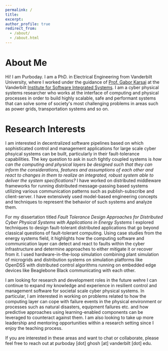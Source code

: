 ```yaml
---
permalink: /
title:
excerpt:
author_profile: true
redirect_from: 
  - /about/
  - /about.html
---
```


About Me
=========

Hi! I am Purboday. I am a PhD. in Electrical Engineering from Vanderbilt University, where I worked under the guidance of [Prof. Gabor Karsai](https://engineering.vanderbilt.edu/bio/gabor-karsai) at the Vanderbilt [Institute for Software Integrated Systems](https://www.isis.vanderbilt.edu/). I am a cyber physical systems researcher who works at the interface of computing and physical processes in order to build highly scalable, safe and performant systems that can solve some of society's most challenging problems in areas such as power grids, transportation systems and so on.

Research Interests
====================
I am interested in decentralized software pipelines based on which sophisticated control and management applications for large scale cyber phsyical systems can be built, particularly in their fault-tolerance capabilities. The key question to ask in such tightly coupled systems is *how can the computing and physical layers be designed such that they can inform the considerations, features and assumptions of each other and react to changes in them to realize an integrated, robust system able to deliver the system specifications?* I have worked on distributed middleware frameworks for running distributed message-passing based systems utilizing various communication patterns such as publish-subscribe and client-server. I have extensively used model-based engineering concepts and techniques to represent the behavior of such systems and analyze them. 

For my dissertation titled *Fault Tolerance Design Approaches for Distributed Cyber Physical Systems with Applications in Energy Systems* I explored techniques to design fault-tolerant distributed applications that go beyond classical questions of fault-tolerant computing. Using case studies from the energy systems field, it highlights how the computing software and communication layer can detect and react to faults within the cyber infrastructure and determine approaches to either mitigate it or recover from it. I used hardware-in-the-loop simulation combining plant simulation of microgrids and distribution systems on simulation platforms like OpenDSS with distributed control algorithms running on embedded edge devices like Beaglebone Black communicating with each other.

I am looking for research and development roles in the future wehre I can continue to expand my knowledge and experience in resilient control and management software for societal scale cyber physical systems. In particular, I am interested in working on problems related to how the computing layer can cope with failure events in the physical environment or processes such as natural disasters, equipment failures etc. and how predictive approaches using learning-enabled components can be leveraged to counteract against them. I am also looking to take up more leadership and mentoring opportunities within a research setting since I enjoy the teaching process.

If you are interested in these areas and want to chat or collaborate, please feel free to reach out at purboday [dot] ghosh [at] vanderbilt [dot] edu.
